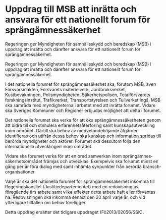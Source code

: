 # Uppdrag till MSB att inrätta och ansvara för ett nationellt forum för sprängämnessäkerhet

Regeringen ger Myndigheten för samhällsskydd och beredskap (MSB) i uppdrag att inrätta och därefter ansvara för ett nationellt forum för sprängämnessäkerhet.

Regeringen ger Myndigheten för samhällsskydd och beredskap (MSB) i uppdrag att inrätta och därefter ansvara för ett nationellt forum för sprängämnessäkerhet.

I det nationella forumet för sprängämnessäkerhet ska, förutom MSB, även Försvarsmakten, Försvarets materielverk, Jordbruksverket, Kustbevakningen, Polismyndigheten, Säkerhetspolisen, Totalförsvarets forskningsinstitut, Trafikverket, Transportstyrelsen och Tullverket ingå. MSB ska samråda med myndigheterna i arbetet med att inrätta forumet. Vidare ska Sveriges Kommuner och Regioner erbjudas möjlighet att delta i forumet.

Det nationella forumet ska verka för att öka spräng­ämnes­säkerheten genom att bidra till och stimulera erfarenhets­återföring samt kunskaps­utveckling inom området. Därtill ska behov av medvetande­höjande åtgärder identifieras och utifrån dessa behov ska kunskap och information spridas till berörda myndigheter och aktörer. Forumet ska dessutom följa den internationella utvecklingen inom området.

Vidare ska forumet verka för att en bred samverkan inom spräng­ämnes­säkerhets­området främjas och utvecklas. Exempelvis ska forumet minst en gång per år föra dialog med samt inhämta synpunkter från berörda bransch­organisationer.

Varje år ska det nationella forumet för spräng­ämnes­säkerhet inkomma till Regeringskansliet (Justitiedepartementet) med en redovisning av föregående års arbete samt vilka effekter detta arbete haft eller förväntas ha. Redovisningen ska inkomma senast den 30 april varje år, och vid ytterligare tillfällen om behov föreligger.

Detta uppdrag ersätter det tidigare uppdraget (Fö2013/02056/SSK).
